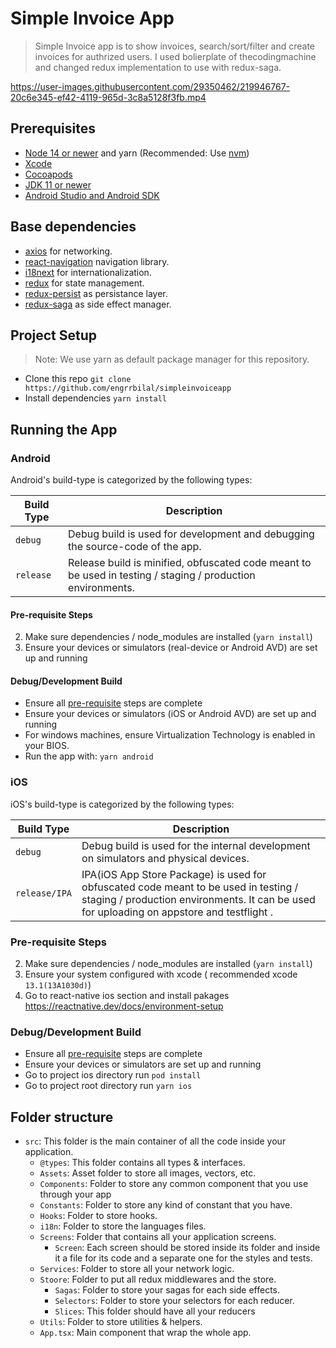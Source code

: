 # Simple Invoice App

> Simple Invoice app is to show invoices, search/sort/filter and create invoices for authrized users.
> I used bolierplate of thecodingmachine and changed redux implementation to use with redux-saga.


https://user-images.githubusercontent.com/29350462/219946767-20c6e345-ef42-4119-965d-3c8a5128f3fb.mp4


## Prerequisites

- [Node 14 or newer](https://nodejs.org) and yarn (Recommended: Use [nvm](https://github.com/nvm-sh/nvm))
- [Xcode](https://developer.apple.com/xcode)
- [Cocoapods](https://cocoapods.org)
- [JDK 11 or newer](https://www.oracle.com/java/technologies/javase-jdk11-downloads.html)
- [Android Studio and Android SDK](https://developer.android.com/studio)

## Base dependencies

- [axios](https://github.com/axios/axios) for networking.
- [react-navigation](https://reactnavigation.org/) navigation library.
- [i18next](https://www.npmjs.com/package/i18next) for internationalization.
- [redux](https://redux.js.org/) for state management.
- [redux-persist](https://github.com/rt2zz/redux-persist) as persistance layer.
- [redux-saga](https://www.npmjs.com/package/redux-saga) as side effect manager.

## Project Setup
> Note: We use yarn as default package manager for this repository.

- Clone this repo `git clone https://github.com/engrrbilal/simpleinvoiceapp`
- Install dependencies `yarn install`

## Running the App

### Android

Android's build-type is categorized by the following types:

| Build Type | Description                                                                                                 |
| ---------- | ----------------------------------------------------------------------------------------------------------- |
| `debug`    | Debug build is used for development and debugging the source-code of the app.                               |
| `release`  | Release build is minified, obfuscated code meant to be used in testing / staging / production environments. |

#### Pre-requisite Steps

2. Make sure dependencies / node_modules are installed (`yarn install`)
3. Ensure your devices or simulators (real-device or Android AVD) are set up and running


#### Debug/Development Build

- Ensure all [pre-requisite](#pre-requisite-steps) steps are complete
- Ensure your devices or simulators (iOS or Android AVD) are set up and running
- For windows machines, ensure Virtualization Technology is enabled in your BIOS.
- Run the app with: `yarn android`

### iOS

iOS's build-type is categorized by the following types:

| Build Type | Description                                                                                                 |
| ---------- | ----------------------------------------------------------------------------------------------------------- |
| `debug` | Debug build is used for the  internal development  on simulators and physical devices.
| `release/IPA` | IPA(iOS App Store Package) is used for obfuscated code meant to be used in testing / staging / production environments. It can be used for uploading on appstore and testflight . |

### Pre-requisite Steps

2. Make sure dependencies / node_modules are installed (`yarn install`)
3. Ensure your system configured with xcode ( recommended xcode `13.1(13A1030d)`)
4. Go to react-native ios section and install pakages https://reactnative.dev/docs/environment-setup

### Debug/Development Build

+ Ensure all [pre-requisite](#pre-requisite-steps) steps are complete
+ Ensure your devices or simulators are set up and running
+ Go to project ios directory run `pod install`
+ Go to project root directory run `yarn ios`

## Folder structure

- `src`: This folder is the main container of all the code inside your application.
  - `@types`: This folder contains all types & interfaces.
  - `Assets`: Asset folder to store all images, vectors, etc.
  - `Components`: Folder to store any common component that you use through your app
  - `Constants`: Folder to store any kind of constant that you have.
  - `Hooks`: Folder to store hooks.
  - `i18n`: Folder to store the languages files.
  - `Screens`: Folder that contains all your application screens.
    - `Screen`: Each screen should be stored inside its folder and inside it a file for its code and a separate one for the styles and tests.
  - `Services`: Folder to store all your network logic.
  - `Stoore`: Folder to put all redux middlewares and the store.
    - `Sagas`: Folder to store your sagas for each side effects.
    - `Selectors`: Folder to store your selectors for each reducer.
    - `Slices`: This folder should have all your reducers
  - `Utils`: Folder to store utilities & helpers.
  - `App.tsx`: Main component that wrap the whole app.
